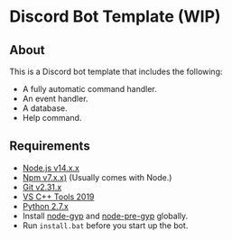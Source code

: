 # Discord Bot Template (WIP)
## About
This is a Discord bot template that includes the following:
- A fully automatic command handler.
- An event handler.
- A database.
- Help command.
## Requirements
- [Node.js v14.x.x](https://nodejs.org/en/)
- [Npm v7.x.x)](https://www.npmjs.com/package/npm) (Usually comes with Node.)
- [Git v2.31.x](https://git-scm.com/downloads)
- [VS C++ Tools 2019](https://visualstudio.microsoft.com/downloads/#vstool-2019-family)
- [Python 2.7.x](https://www.python.org/downloads/release/python-2718/)
- Install [node-gyp](https://www.npmjs.com/package/node-gyp) and [node-pre-gyp](https://www.npmjs.com/package/@mapbox/node-pre-gyp) globally.
- Run `install.bat` before you start up the bot.
